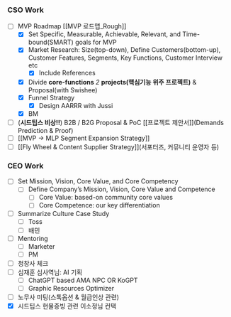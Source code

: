 ### CSO Work
- [ ] MVP Roadmap [[MVP 로드맵_Rough]]
	- [x] Set Specific, Measurable, Achievable, Relevant, and Time-bound(SMART) goals for MVP 
	- [x] Market Research: Size(top-down), Define Customers(bottom-up), Customer                                                           Features, Segments, Key Functions, Customer Interview etc
		- [x] Include References
	- [x] Divide **core-functions** *2* **projects(핵심기능 위주 프로젝트)** & Proposal(with Swishee)
	- [x] Funnel Strategy 
		- [x] Design AARRR with Jussi
	- [x] BM
- [ ] (**시드팁스 비상!!**) B2B / B2G Proposal & PoC [[프로젝트 제안서]](Demands Prediction & Proof)
- [ ] [[MVP → MLP Segment Expansion Strategy]]
- [ ] [[Fly Wheel & Content Supplier Strategy]](서포터즈, 커뮤니티 운영자 등)

### CEO Work
- [ ] Set Mission, Vision, Core Value, and Core Competency 
	- [ ] Define Company’s Mission, Vision, Core Value and Competence 
		- [ ] Core Value: based-on community core values
		- [ ] Core Competence: our key differentiation
- [ ] Summarize Culture Case Study
	- [ ] Toss
	- [ ] 배민
- [ ] Mentoring
	- [ ] Marketer
	- [ ] PM
- [ ] 청창사 체크
- [ ] 심재훈 심사역님: AI 기획
	- [ ] ChatGPT based AMA NPC OR KoGPT
	- [ ] Graphic Resources Optimizer
- [ ] 노무사 미팅(스톡옵션 & 월급인상 관련)
- [x] 시드팁스 현물증빙 관련 이소정님 컨택